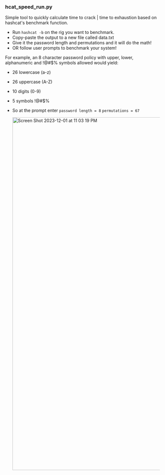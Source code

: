 ### hcat_speed_run.py

Simple tool to quickly calculate time to crack | time to exhaustion based on hashcat's benchmark function.
* Run `hashcat -b` on the rig you want to benchmark.
* Copy-paste the output to a new file called data.txt
* Give it the password length and permutations and it will do the math!
* OR follow user prompts to benchmark your system!
  
For example, an 8 character password policy with upper, lower, alphanumeric and !@#$% symbols allowed would yield:
- 26 lowercase (a-z)
- 26 uppercase (A-Z)
- 10 digits (0-9)
- 5 symbols !@#$%

- So at the prompt enter  ` password length = 8 `
  ` permutations = 67 `

  <img width="1147" alt="Screen Shot 2023-12-01 at 11 03 19 PM" src="https://github.com/kali-mx/hcat_speed_run/assets/76034874/6f10185c-69bb-45ea-9ea2-de034655e736">
